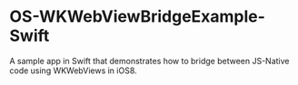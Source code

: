 OS-WKWebViewBridgeExample-Swift
===============================

A sample app in Swift that demonstrates how to bridge between JS-Native code using WKWebViews in iOS8.
